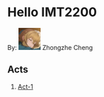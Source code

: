 # Hello IMT2200

By: <img src="./imgs/profile.png" width=50px> Zhongzhe Cheng

## Acts

1. [Act-1](./Actividades/Actividad%201/README.md)